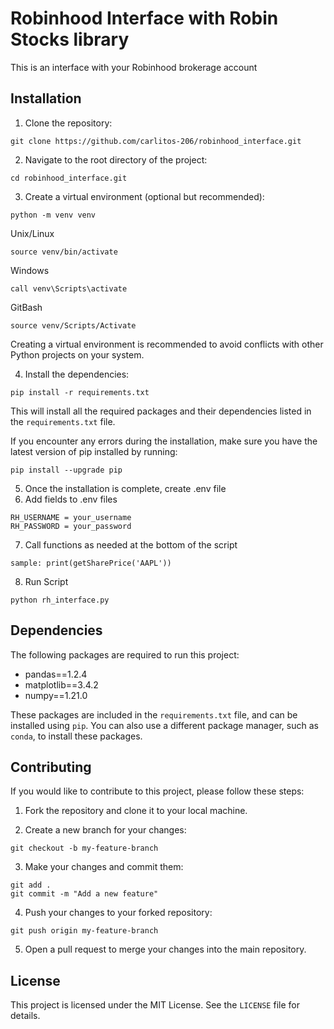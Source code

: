 # Robinhood Interface with Robin Stocks library

This is an interface with your Robinhood brokerage account

## Installation

1. Clone the repository:
```
git clone https://github.com/carlitos-206/robinhood_interface.git
```

2. Navigate to the root directory of the project:

```
cd robinhood_interface.git
```

3. Create a virtual environment (optional but recommended):

```
python -m venv venv
``` 
Unix/Linux
```
source venv/bin/activate
```
Windows
```
call venv\Scripts\activate
```

GitBash
```
source venv/Scripts/Activate
```

Creating a virtual environment is recommended to avoid conflicts with other Python projects on your system.

4. Install the dependencies:

```
pip install -r requirements.txt
```

This will install all the required packages and their dependencies listed in the `requirements.txt` file.

If you encounter any errors during the installation, make sure you have the latest version of pip installed by running:
```
pip install --upgrade pip
```

5. Once the installation is complete, create .env file
6. Add fields to .env files
```
RH_USERNAME = your_username
RH_PASSWORD = your_password
```
7. Call functions as needed at the bottom of the script
```
sample: print(getSharePrice('AAPL'))
```
8. Run Script
```
python rh_interface.py
```

## Dependencies

The following packages are required to run this project:

- pandas==1.2.4
- matplotlib==3.4.2
- numpy==1.21.0

These packages are included in the `requirements.txt` file, and can be installed using `pip`. You can also use a different package manager, such as `conda`, to install these packages.

## Contributing

If you would like to contribute to this project, please follow these steps:

1. Fork the repository and clone it to your local machine.

2. Create a new branch for your changes:
```
git checkout -b my-feature-branch
```
3. Make your changes and commit them:
```
git add .
git commit -m "Add a new feature"
```
4. Push your changes to your forked repository:
```
git push origin my-feature-branch
```
5. Open a pull request to merge your changes into the main repository.

## License

This project is licensed under the MIT License. See the `LICENSE` file for details.